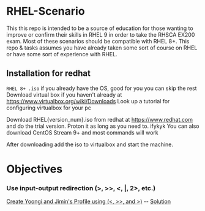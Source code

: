 # RHEL-Scenario
This this repo is intended to be a source of education for those wanting to improve or confirm their skills in RHEL 9
in order to take the RHSCA EX200 exam.
Most of these scenarios should be compatible with RHEL 8+.
This repo & tasks assumes you have already taken some sort of course on RHEL or have some sort of experience with RHEL.

## Installation for redhat
`RHEL 8+ .iso`
if you already have the OS, good for you you can skip the rest
Download virtual box if you haven't already at https://www.virtualbox.org/wiki/Downloads
Look up a tutorial for configuring virtualbox for your pc

Download RHEL{version_num}.iso from redhat at https://www.redhat.com
and do the trial version. Proton it as long as you need to. ifykyk
You can also download CentOS Stream 9+ and most commands will work

After downloading add the iso to virtualbox and start the machine.

# Objectives
<!--
## Understand and use essential tools
Scenario 1 -
### Access a shell prompt and issue commands with correct syntax
Scenario 1 -
-->

### Use input-output redirection (>, >>, <, |, 2>, etc.)
[Create Yoongi and Jimin's Profile using (<, >>, and >)](https://github.com/Oluwa-Temmy/RHEL-Scenario/blob/main/RHCSAEX200/EssentialTools/input_output1.md) -- [Solution](https://github.com/Oluwa-Temmy/RHEL-Scenario/blob/main/RHCSAEX200/EssentialTools/input_output1-Solution.md)
<!--
### Use grep and regular expressions to analyze text
### Access remote systems using SSH
-->
